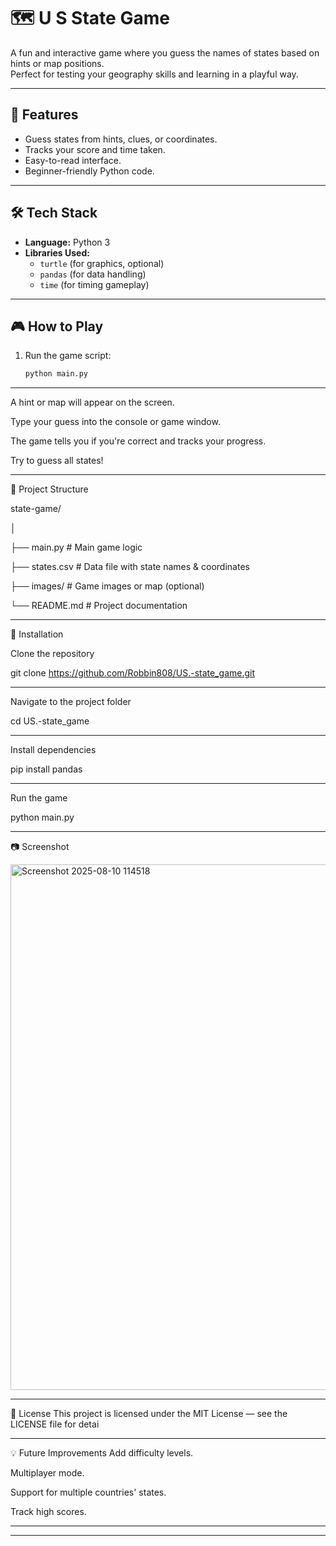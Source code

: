 
# 🗺️  U S State Game

A fun and interactive game where you guess the names of states based on hints or map positions.  
Perfect for testing your geography skills and learning in a playful way.

---

## 📌 Features
- Guess states from hints, clues, or coordinates.
- Tracks your score and time taken.
- Easy-to-read interface.
- Beginner-friendly Python code.

---

## 🛠️ Tech Stack
- **Language:** Python 3
- **Libraries Used:**
  - `turtle` (for graphics, optional)
  - `pandas` (for data handling)
  - `time` (for timing gameplay)

---

## 🎮 How to Play
1. Run the game script:
   ```bash
   python main.py
---

A hint or map will appear on the screen.

Type your guess into the console or game window.

The game tells you if you're correct and tracks your progress.

Try to guess all states!

---
📂 Project Structure

state-game/

│

├── main.py          # Main game logic

├── states.csv       # Data file with state names & coordinates

├── images/          # Game images or map (optional)

└── README.md        # Project documentation

---
🚀 Installation

Clone the repository

git clone https://github.com/Robbin808/US.-state_game.git

---

Navigate to the project folder

cd US.-state_game

---


Install dependencies

pip install pandas

---

Run the game

python main.py

---

📷 Screenshot

<img width="954" height="841" alt="Screenshot 2025-08-10 114518" src="https://github.com/user-attachments/assets/01afd9eb-72bf-4536-bd46-1621464b965b" />

---

📜 License
This project is licensed under the MIT License — see the LICENSE file for detai

---

💡 Future Improvements
Add difficulty levels.

Multiplayer mode.

Support for multiple countries' states.

Track high scores.

---
***

    

